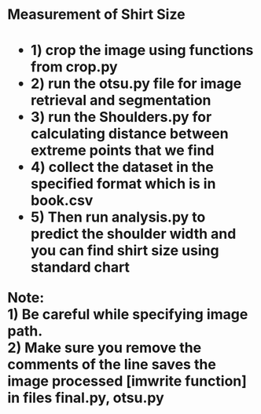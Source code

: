 <h1>Measurement of Shirt Size<h1>
<ul>
  <li>1) crop the image using functions from crop.py</li>
  <li>2) run the otsu.py file for image retrieval and segmentation</li>
  <li>3) run the Shoulders.py for calculating distance between extreme points that we find</li>
  <li>4) collect the dataset in the specified format which is in book.csv</li>
  <li>5) Then run analysis.py to predict the shoulder width and you can find shirt size using standard chart</li>
</ul>
Note: <br>
1) Be careful while specifying image path. <br>
2) Make sure you remove the comments of the line saves the image processed 
[imwrite function] in files final.py, otsu.py